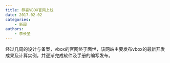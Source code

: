 ```yaml
---
title: 恭喜VBOX官网上线
date: 2017-02-02
categories:
    - 新闻
authors:
    - 李长圣
---
```



经过几周的设计与备案，vbox的官网终于面世，该网站主要发布vbox的最新开发成果及计算实例，并逐渐完成软件及手册的编写发布。

